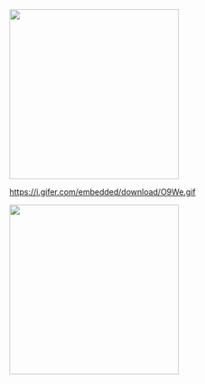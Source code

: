 <img src="https://i.giphy.com/media/v1.Y2lkPTc5MGI3NjExYnBsZHMweXY3bDR6djFzM2ZlMjNhdGt5Y3VudHhmejN0dG1kbXFjbCZlcD12MV9pbnRlcm5hbF9naWZfYnlfaWQmY3Q9Zw/VFHa3Kg39gFLVbinN1/giphy.gif" width="300"/> 

https://i.gifer.com/embedded/download/O9We.gif

<img src="https://i.gifer.com/embedded/download/O9We.gif" width="300"/>

<div id="stat" align="center">
  <img src="http://github-profile-summary-cards.vercel.app/api/cards/profile-details?username=Mikhaelyes&theme=blueberry" alt=""/>
  <img src="http://github-profile-summary-cards.vercel.app/api/cards/most-commit-language?username=Mikhaelyes&theme=blueberry" alt=""/>
  <img src="http://github-profile-summary-cards.vercel.app/api/cards/stats?username=Mikhaelyes&theme=blueberry" alt=""/>
  <img src="https://github-readme-stats.vercel.app/api/top-langs/?username=Mikhaelyes&layout=compact" alt=""/>
</div>

<!--
**Mikhaelyes/Mikhaelyes** is a ✨ _special_ ✨ repository because its `README.md` (this file) appears on your GitHub profile.

Here are some ideas to get you started:

- 🔭 I’m currently working on ...
- 🌱 I’m currently learning ...
- 👯 I’m looking to collaborate on ...
- 🤔 I’m looking for help with ...
- 💬 Ask me about ...
- 📫 How to reach me: ...
- 😄 Pronouns: ...
- ⚡ Fun fact: ...
-->
